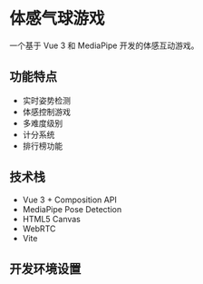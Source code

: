 # 体感气球游戏

一个基于 Vue 3 和 MediaPipe 开发的体感互动游戏。

## 功能特点

- 实时姿势检测
- 体感控制游戏
- 多难度级别
- 计分系统
- 排行榜功能

## 技术栈

- Vue 3 + Composition API
- MediaPipe Pose Detection
- HTML5 Canvas
- WebRTC
- Vite

## 开发环境设置 